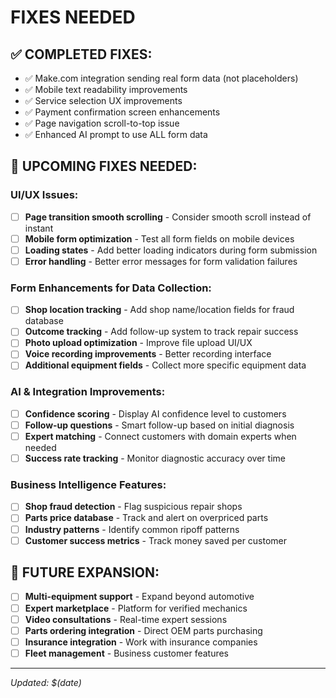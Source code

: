 # FIXES NEEDED

## ✅ COMPLETED FIXES:
- ✅ Make.com integration sending real form data (not placeholders)
- ✅ Mobile text readability improvements 
- ✅ Service selection UX improvements
- ✅ Payment confirmation screen enhancements
- ✅ Page navigation scroll-to-top issue
- ✅ Enhanced AI prompt to use ALL form data

## 🔧 UPCOMING FIXES NEEDED:

### UI/UX Issues:
- [ ] **Page transition smooth scrolling** - Consider smooth scroll instead of instant
- [ ] **Mobile form optimization** - Test all form fields on mobile devices
- [ ] **Loading states** - Add better loading indicators during form submission
- [ ] **Error handling** - Better error messages for form validation failures

### Form Enhancements for Data Collection:
- [ ] **Shop location tracking** - Add shop name/location fields for fraud database
- [ ] **Outcome tracking** - Add follow-up system to track repair success
- [ ] **Photo upload optimization** - Improve file upload UI/UX
- [ ] **Voice recording improvements** - Better recording interface
- [ ] **Additional equipment fields** - Collect more specific equipment data

### AI & Integration Improvements:
- [ ] **Confidence scoring** - Display AI confidence level to customers
- [ ] **Follow-up questions** - Smart follow-up based on initial diagnosis
- [ ] **Expert matching** - Connect customers with domain experts when needed
- [ ] **Success rate tracking** - Monitor diagnostic accuracy over time

### Business Intelligence Features:
- [ ] **Shop fraud detection** - Flag suspicious repair shops
- [ ] **Parts price database** - Track and alert on overpriced parts
- [ ] **Industry patterns** - Identify common ripoff patterns
- [ ] **Customer success metrics** - Track money saved per customer

## 🚀 FUTURE EXPANSION:
- [ ] **Multi-equipment support** - Expand beyond automotive
- [ ] **Expert marketplace** - Platform for verified mechanics
- [ ] **Video consultations** - Real-time expert sessions
- [ ] **Parts ordering integration** - Direct OEM parts purchasing
- [ ] **Insurance integration** - Work with insurance companies
- [ ] **Fleet management** - Business customer features

---
*Updated: $(date)*